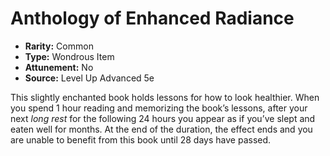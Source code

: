 # Anthology of Enhanced Radiance

- **Rarity:** Common
- **Type:** Wondrous Item
- **Attunement:** No
- **Source:** Level Up Advanced 5e

This slightly enchanted book holds lessons for how to look healthier. When you spend 1 hour reading and memorizing the book’s lessons, after your next _long rest_  for the following 24 hours you appear as if you’ve slept and eaten well for months. At the end of the duration, the effect ends and you are unable to benefit from this book until 28 days have passed.

